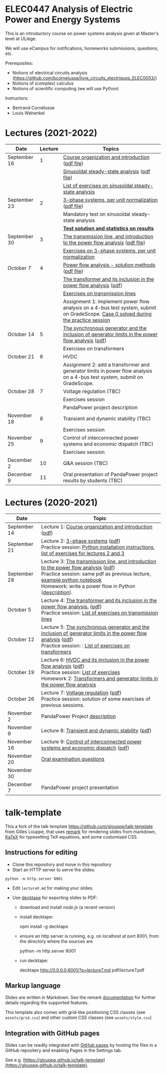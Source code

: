 # ELEC0447 Analysis of Electric Power and Energy Systems

This is an introductory course on power systems analysis given at Master's level at ULiège.

We will use eCampus for notifications, homeworks submissions, questions, etc. 

Prerequisites: 
 - Notions of electrical circuits analysis (https://github.com/bcornelusse/livre_circuits_electriques_ELEC0053/)
 - Notions of (complex) calculus
 - Notions of scientific computing (we will use Python)

Instructors: 
 - Bertrand Cornélusse
 - Louis Wehenkel

# Lectures (2021-2022)

| Date | Lecture | Topics |
| --- | --- | --- |
| September 16 | 1 | [Course organization and introduction](https://bcornelusse.github.io/ELEC0447-analysis-power-systems/?p=lecture1_intro.md) ([pdf file](pdf/lecture1_intro.pdf))|
|              |   | [Sinusoïdal steady-state analysis](https://bcornelusse.github.io/ELEC0447-analysis-power-systems/?p=lecture1_SSSA.md) ([pdf file](pdf/lecture1_SSSA.pdf))|
|              |   | [List of exercises on sinusoïdal steady-state analysis](pdf/ELEC0447-TP1.pdf) |
| September 23 | 2 | [3-phase systems, per unit normalization](https://bcornelusse.github.io/ELEC0447-analysis-power-systems/?p=lecture2_3ph_pu.md) ([pdf file](pdf/lecture2_3ph_pu.pdf))|
|              |   | Mandatory test on sinusoïdal steady-state analysis |
|              |   | [**Test solution and statistics on results**](notebooks/Test1_solved.ipynb) |
| September 30 | 3 | [The transmission line, and introduction to the power flow analysis](https://bcornelusse.github.io/ELEC0447-analysis-power-systems/?p=lecture3_tl_pf1.md) ([pdf file](pdf/lecture3_tl_pf1.pdf))|
|              |   | [Exercises on 3-phase systems, per unit normalization](pdf/ELEC0447-TP2.pdf) |
| October 7    | 4 | [Power flow analysis - solution methods](https://bcornelusse.github.io/ELEC0447-analysis-power-systems/?p=lecture3_tl_pf1.md#28) ([pdf file](pdf/lecture3_tl_pf1.pdf))|
|              |   | [The transformer and its inclusion in the power flow analysis](https://bcornelusse.github.io/ELEC0447-analysis-power-systems/?p=lecture4.md) ([pdf](https://bcornelusse.github.io/ELEC0447-analysis-power-systems/pdf/lecture4.pdf)) |
|              |   | [Exercises on transmission lines](pdf/ELEC0447_TP3.pdf)|
|              |   | Assignment 1: implement power flow analysis on a 4-bus test system, submit on GradeScope. [Case 0 solved during the practice session](pdf/statement0_solved.pdf) |
| October 14   | 5 | [The synchronous generator and the inclusion of generator limits in the power flow analysis](https://bcornelusse.github.io/ELEC0447-analysis-power-systems/?p=lecture5.md) ([pdf](https://bcornelusse.github.io/ELEC0447-analysis-power-systems/pdf/lecture5.pdf))|
|              |   | Exercises on transformers |
| October 21   | 6 | HVDC |
|              |   | Assignment 2: add a transformer and generator limits in power flow analysis on a 4-bus test system, submit on GradeScope. 
| October 28   | 7 | Voltage regulation (TBC) |
|              |   | Exercises session |
|              |   | PandaPower project description |
| November 18  | 8 | Transient and dynamic stability (TBC)    |
|              |   | Exercises session |
| November 25  | 9 | Control of interconnected power systems and economic dispatch (TBC)   |
|              |   | Exercises session |
| December 2   | 10 | Q&A session (TBC) |
| December 9   | 11 | Oral presentation of PandaPower project results by students (TBC)|


# Lectures (2020-2021)

| Date | Topic |
| --- | --- |
| September 14 | Lecture 1: [Course organization and introduction](https://bcornelusse.github.io/ELEC0447-analysis-power-systems/?p=lecture1.md) ([pdf](https://bcornelusse.github.io/ELEC0447-analysis-power-systems/pdf/lecture1.pdf))|
| September 21 | Lecture 2: [3-phase systems](https://bcornelusse.github.io/ELEC0447-analysis-power-systems/?p=lecture2.md) ([pdf](https://bcornelusse.github.io/ELEC0447-analysis-power-systems/pdf/lecture2.pdf)) <br> Practice session: [Python installation instructions](pdf/python_install.pdf), [list of exercises for lectures 2 and 3](pdf/ELEC0447_TP1-3.pdf)|
| September 28 | Lecture 3: [The transmission line, and introduction to the power flow analysis](https://bcornelusse.github.io/ELEC0447-analysis-power-systems/?p=lecture3.md) ([pdf](https://bcornelusse.github.io/ELEC0447-analysis-power-systems/pdf/lecture3.pdf))<br>Practice session: same pdf as previous lecture, [example python notebook](https://bcornelusse.github.io/ELEC0447-analysis-power-systems/notebooks/short_python_tutorial.ipynb)<br> Homework: write a power flow in Python ([description](https://bcornelusse.github.io/ELEC0447-analysis-power-systems/pdf/ELEC0447_powerflow.pdf)). |
| October 5 | Lecture 4: [The transformer and its inclusion in the power flow analysis.](https://bcornelusse.github.io/ELEC0447-analysis-power-systems/?p=lecture4.md) ([pdf](https://bcornelusse.github.io/ELEC0447-analysis-power-systems/pdf/lecture4.pdf)) <br> Practice session: [List of exercises on transmission lines](pdf/ELEC0447_TP3-2.pdf)|
| October 12 | Lecture 5: [The synchronous generator and the inclusion of generator limits in the power flow analysis](https://bcornelusse.github.io/ELEC0447-analysis-power-systems/?p=lecture5.md) ([pdf](https://bcornelusse.github.io/ELEC0447-analysis-power-systems/pdf/lecture5.pdf)) <br> Practice session: : [List of exercises on transformers](pdf/ELEC0447TP4v2.pdf)|
| October 19 | Lecture 6: [HVDC and its inclusion in the power flow analysis](https://bcornelusse.github.io/ELEC0447-analysis-power-systems/?p=lecture6.md) ([pdf](https://bcornelusse.github.io/ELEC0447-analysis-power-systems/pdf/lecture6.pdf)) <br> Practice session: [List of exercises](pdf/ELEC0447_TP5.pdf) <br> Homework 2: [Transformers and generator limits in the power flow analysis](pdf/ELEC0447_homework2.pdf)|
| October 26 | Lecture 7: [Voltage regulation](https://bcornelusse.github.io/ELEC0447-analysis-power-systems/?p=lecture7.md) ([pdf](https://bcornelusse.github.io/ELEC0447-analysis-power-systems/pdf/lecture7.pdf)) <br> Practice session: solution of some exercises of previous sessions. |
| November 2 | PandaPower Project [description](pdf/ELEC0447_project_1-3.pdf) |
| November 9 | Lecture 8: [Transient and dynamic stability](https://bcornelusse.github.io/ELEC0447-analysis-power-systems/?p=lecture8.md) ([pdf](https://bcornelusse.github.io/ELEC0447-analysis-power-systems/pdf/lecture8.pdf)) |
| November 16 | Lecture 9: [Control of interconnected power systems and economic dispatch](https://bcornelusse.github.io/ELEC0447-analysis-power-systems/?p=lecture9.md) ([pdf](https://bcornelusse.github.io/ELEC0447-analysis-power-systems/pdf/lecture9.pdf)) |
| November 20 | [Oral examination questions](pdf/20201110_ELEC0447_exam_questions.pdf) |
| November 30 | |
| December 7  | PandaPower project presentation |


# talk-template

This a fork of the talk template https://github.com/glouppe/talk-template from Gilles Louppe, that uses [remark](https://github.com/gnab/remark) for rendering slides from markdown, [KaTeX](https://github.com/Khan/KaTeX) for typesetting TeX equations, and some customised CSS.

## Instructions for editing

- Clone this repository and move in this repository
- Start an HTTP server to serve the slides:
```
python -m http.server 8001
```
- Edit `lectureX.md` for making your slides.
- Use [decktape](https://github.com/astefanutti/decktape) for exporting slides to PDF:

  - download and install *node.js* (a recent version)
  - install decktape: 

    npm install -g decktape

 
  - ensure an http server is running, e.g. on localhost at port 8001, from the directory where the sources are

    python -m http.server 8001 

  - run decktape: 

    decktape http://0.0.0.0:8001/?p=lecture7.md pdf/lecture7.pdf




## Markup language

Slides are written in Markdown. See the remark [documentation](https://github.com/gnab/remark/wiki/Markdown) for further details regarding the supported features.

This template also comes with grid-like positioning CSS classes (see `assets/grid.css`) and other custom CSS classes (see `assets/style.css`)

## Integration with GitHub pages

Slides can be readily integrated with [GitHub pages](https://pages.github.com/) by hosting the files in a GitHub repositery and enabling Pages in the Settings tab.

See e.g. [https://glouppe.github.io/talk-template](https://glouppe.github.io/talk-template). 
